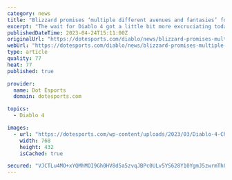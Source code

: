 ```yaml
---
category: news
title: "Blizzard promises ‘multiple different avenues and fantasies’ for Diablo 4 players to chase"
excerpt: "The wait for Diablo 4 got a little bit more excruciating today thanks to an exciting new developer video focused on class and player customization. The seven-and-a-half-minute-long video dives deep into just how much care Blizzard has taken into allowing"
publishedDateTime: 2023-04-24T15:11:00Z
originalUrl: "https://dotesports.com/diablo/news/blizzard-promises-multiple-different-avenues-and-fantasies-for-diablo-4-players-to-chase"
webUrl: "https://dotesports.com/diablo/news/blizzard-promises-multiple-different-avenues-and-fantasies-for-diablo-4-players-to-chase"
type: article
quality: 77
heat: 77
published: true

provider:
  name: Dot Esports
  domain: dotesports.com

topics:
  - Diablo 4

images:
  - url: "https://dotesports.com/wp-content/uploads/2023/03/Diablo-4-Cheer.jpg?resize=768,432"
    width: 768
    height: 432
    isCached: true

secured: "VJCTLu4MO+xYQMhMOI9Gh0HV8d5a5zvqJBPc0ULv5YS628Y10YgmJ5zwrmTh8/3+9TJRIh8VClkAwAQSGIfosy5uR4dMk6bHjzO9bE2kId8wZoy+eq92HyS5V/zaTTblSPNDFZ4h6L2TKwShcAhnD/x4n9oPGqVryoRPBDCe20FUZ6lsrJPPng26+OcIwJqNxwmQHiqZmccRXUggK0zJRnexg2vyecI48bkA6+eNVpzSqyIxnUYEGxVmU2J+RtZ9608Hmwf0fziMr4sjDIicywYwNqstaL/5oUFOTRf3vdOJlvendz0KRySVJf2TUQbTfdN7YWyVRUxyy22uslE7yylfxBrLkatxGo94rom7+D8=;MHTvKlidIX/OdpnS073Nlg=="
---
```


